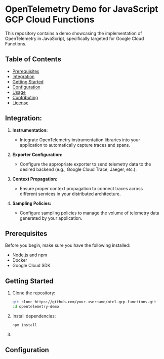 # OpenTelemetry Demo for JavaScript GCP Cloud Functions

This repository contains a demo showcasing the implementation of OpenTelemetry in JavaScript, specifically targeted for Google Cloud Functions.

## Table of Contents

- [Prerequisites](#prerequisites)
- [Integration](#integration)
- [Getting Started](#getting-started)
- [Configuration](#configuration)
- [Usage](#usage)
- [Contributing](#contributing)
- [License](#license)

## Integration:

1. **Instrumentation:**
   - Integrate OpenTelemetry instrumentation libraries into your application to automatically capture traces and spans.

2. **Exporter Configuration:**
   - Configure the appropriate exporter to send telemetry data to the desired backend (e.g., Google Cloud Trace, Jaeger, etc.).

3. **Context Propagation:**
   - Ensure proper context propagation to connect traces across different services in your distributed architecture.

4. **Sampling Policies:**
   - Configure sampling policies to manage the volume of telemetry data generated by your application.

## Prerequisites

Before you begin, make sure you have the following installed:

- Node.js and npm
- Docker
- Google Cloud SDK

## Getting Started

1. Clone the repository:

   ```bash
   git clone https://github.com/your-username/otel-gcp-functions.git
   cd opentelemetry-demo

2. Install dependencies:

   ```bash
   npm install

3. 

## Configuration




